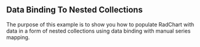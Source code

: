 ## Data Binding To Nested Collections
The purpose of this example is to show you how to populate RadChart with data in a form of nested collections using data binding with manual series mapping.